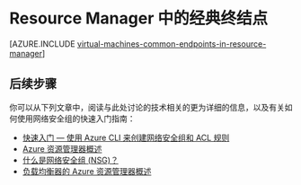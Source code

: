 <properties
   pageTitle="Resource Manager 中的经典终结点概述 | Azure"
   description="了解现在如何在 Resource Manager 中使用网络安全组和 ACL 规则实施经典部署模型中的终结点"
   services="virtual-machines-linux"
   documentationCenter=""
   authors="iainfoulds"
   manager="timlt"
   editor=""/>

<tags
   ms.service="virtual-machines-linux"
   ms.devlang="na"
   ms.topic="article"
   ms.tgt_pltfrm="vm-linux"
   ms.workload="infrastructure-services"
   ms.date="02/09/2017"
   wacn.date="03/28/2017"
   ms.author="iainfou"/>

# Resource Manager 中的经典终结点
[AZURE.INCLUDE [virtual-machines-common-endpoints-in-resource-manager](../../includes/virtual-machines-common-endpoints-in-resource-manager.md)]

## 后续步骤
你可以从下列文章中，阅读与此处讨论的技术相关的更为详细的信息，以及有关如何使用网络安全组的快速入门指南：

- [快速入门 — 使用 Azure CLI 来创建网络安全组和 ACL 规则](/documentation/articles/virtual-machines-linux-nsg-quickstart/)  
- [Azure 资源管理器概述](/documentation/articles/resource-group-overview/)  
- [什么是网络安全组 (NSG)？](/documentation/articles/virtual-networks-nsg/)
- [负载均衡器的 Azure 资源管理器概述](/documentation/articles/load-balancer-arm/) 

<!---HONumber=Mooncake_0704_2016-->